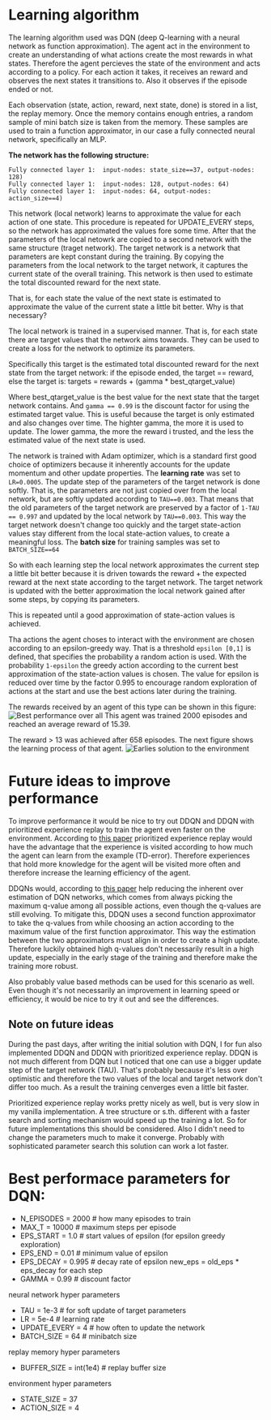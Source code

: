 # Learning algorithm
The learning algorithm used was DQN (deep Q-learning with a neural network as function approximation).
The agent act in the environment to create an understanding of what actions create the most rewards in what states.
Therefore the agent percieves the state of the environment and acts according to a policy. For each action it takes,
it receives an reward and observes the next states it transitions to. Also it observes if the episode ended or not.

Each observation (state, action, reward, next state, done) is stored in a list, the replay memory. Once the memory
contains enough entries, a random sample of mini batch size is taken from the memory. These samples are used to train
a function approximator, in our case a fully connected neural network, specifically an MLP.

**The network has the following structure:**
```
Fully connected layer 1:  input-nodes: state_size==37, output-nodes: 128)
Fully connected layer 1:  input-nodes: 128, output-nodes: 64)
Fully connected layer 1:  input-nodes: 64, output-nodes: action_size==4)
```

This network (local network) learns to approximate the value for each action of one state.
This procedure is repeated for UPDATE_EVERY steps, so the network has approximated the values fore some time.
After that the parameters of the local netowrk are copied to a second network with the same structure (traget network).
The target network is a network that parameters are kept constant during the training. By copying the parameters
from the local network to the target network, it captures the current state of the overall training. This network
is then used to estimate the total discounted reward for the next state.

That is, for each state the value of the next state is estimated to approximate the value of the current state a little
bit better. Why is that necessary?

The local network is trained in a supervised manner. That is, for each state there are target values that the network
aims towards. They can be used to create a loss for the network to optimize its parameters.

Specifically this target is the estimated total discounted reward for the next state from the target network:
if the episode ended, the target == reward, else the target is:
targets = rewards + (gamma * best_qtarget_value)

Where best_qtarget_value is the best value for the next state that the target network contains. And `gamma == 0.99` is the
discount factor for using the estimated target value. This is useful because the target is only estimated and also changes
over time. The highter gamma, the more it is used to update. The lower gamma, the more the reward i trusted, and the less
the estimated value of the next state is used.

The network is trained with Adam optimizer, which is a standard first good choice of optimizers because it inherently
accounts for the update momentum and other update properties. The **learning rate** was set to `LR=0.0005`.
The update step of the parameters of the target network is done softly. That is, the parameters are not just copied
over from the local network, but are softly updated according to `TAU==0.003`. That means that the old parameters of
the target network are preserved by a factor of `1-TAU == 0.997` and updated by the local network by `TAU==0.003`.
This way the target network doesn't change too quickly and the target state-action values stay different from the local
state-action values, to create a meaningful loss. The **batch size** for training samples was set to `BATCH_SIZE==64`


So with each learning step the local network approximates the current step a little bit better because it is driven
towards the reward + the expected reward at the next state according to the target network. The target network is
updated with the better approximation the local network gained after some steps, by copying its parameters.

This is repeated until a good approximation of state-action values is achieved.

Tha actions the agent choses to interact with the environment are chosen according to an epsilon-greedy way. That is
a threshold `epsilon [0,1]` is defined, that specifies the probability a random action is used. With the probability
`1-epsilon` the greedy action according to the current best approximation of the state-action values is chosen.
The value for epsilon is reduced over time by the factor 0.995 to encourage random exploration of actions at the start
and use the best actions later during the training.

The rewards received by an agent of this type can be shown in this figure:
![Best performance over all](DQN/best_model_overall/score_plot_1992.jpg)
This agent was trained 2000 episodes and reached an average reward of 15.39.

The reward > 13 was achieved after 658 episodes. The next figure shows the learning process of that agent.
![Earlies solution to the environment](DQN/earliest_success_model/score_plot_658.jpg)

# Future ideas to improve performance
To improve performance it would be nice to try out DDQN and DDQN with prioritized experience replay to train
the agent even faster on the environment. According to [this paper](https://arxiv.org/pdf/1511.05952.pdf)
prioritized experience replay would have the advantage that the experience is visited according to how much the agent
can learn from the example (TD-error). Therefore experiences that hold more knowledge for the agent will be visited
more often and therefore increase the learning efficiency of the agent.

DDQNs would, according to [this paper](https://arxiv.org/pdf/1509.06461.pdf) help reducing the inherent over estimation
of DQN networks, which comes from always picking the maximum q-value among all possible actions, even though the
q-values are still evolving. To mitigate this, DDQN uses a second function approximator to take the q-values from while
choosing an action according to the maximum value of the first function approximator. This way the estimation
between the two approximators must align in order to create a high update. Therefore luckily obtained high q-values
don't necessarily result in a high update, especially in the early stage of the training and therefore make the
training more robust.

Also probably value based methods can be used for this scenario as well. Even though it's not necessarily an
improvement in learning speed or efficiency, it would be nice to try it out and see the differences.

## Note on future ideas
During the past days, after writing the initial solution with DQN, I for fun also implemented DDQN and DDQN
with prioritized experience replay.
DDQN is not much different from DQN but I noticed that one can use a bigger update step of the target network (TAU).
That's probably because it's less over optimistic and therefore the two values of the local and target network don't
differ too much. As a result the training cenverges even a little bit faster.

Prioritized experience replay works pretty nicely as well, but is very slow in my vanilla implementation.
A tree structure or s.th. different with a faster search and sorting mechanism would speed up the training a lot.
So for future implementations this should be considered. Also I didn't need to change the parameters much to make
it converge. Probably with sophisticated parameter search this solution can work a lot faster.

# Best performace parameters for DQN:
- N_EPISODES = 2000  # how many episodes to train
- MAX_T = 10000  # maximum steps per episode
- EPS_START = 1.0  # start values of epsilon (for epsilon greedy exploration)
- EPS_END = 0.01  # minimum value of epsilon
- EPS_DECAY = 0.995  # decay rate of epsilon new_eps = old_eps * eps_decay for each step
- GAMMA = 0.99  # discount factor

neural network hyper parameters
- TAU = 1e-3  # for soft update of target parameters
- LR = 5e-4  # learning rate
- UPDATE_EVERY = 4  # how often to update the network
- BATCH_SIZE = 64  # minibatch size

replay memory hyper parameters
- BUFFER_SIZE = int(1e4)  # replay buffer size

environment hyper parameters
- STATE_SIZE = 37
- ACTION_SIZE = 4